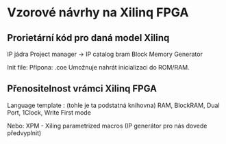 # Vzorové návrhy na Xilinq FPGA
## Prorietární kód pro daná model Xilinq
IP jádra
Project manager -> IP catalog
bram
Block Memory Generator

Init file:
Přípona: .coe
Umožnuje nahrát inicializaci do ROM/RAM.

## Přenositelnost vrámci Xilinq FPGA
Language template :
(tohle je ta podstatná knihovna)
RAM, BlockRAM, Dual Port, 1Clock, Write First mode

Nebo:
XPM - Xiling parametrized macros
(IP generátor pro nás dovede předvyplnit)